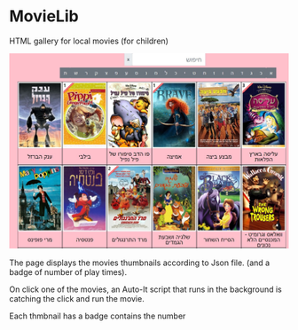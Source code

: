 # MovieLib
HTML gallery for local movies (for children)

![MovieLib Screenshot](https://github.com/ShaiFisher/MovieLib/blob/master/screenshot.jpg?raw=true)

The page displays the movies thumbnails according to Json file.
(and a badge of number of play times).

On click one of the movies, an Auto-It script that runs in the background is catching the click and run the movie.

Each thmbnail has a badge contains the number